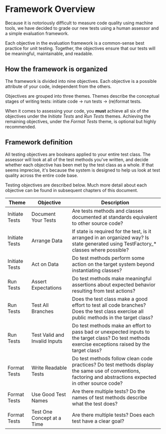 # Framework Overview

Because it is notoriously difficult to measure code quality using machine tools, we have decided to grade our new tests using a human assessor and a simple evaluation framework. 

Each objective in the evaluation framework is a common-sense best practice for unit testing. Together, the objectives ensure that our tests will be meaningful, maintainable, and readable. 


## How the framework is organized

The framework is divided into nine objectives. Each objective is a possible attribute of your code, independent from the others.

Objectives are grouped into three themes. Themes describe the conceptual stages of writing tests: initiate code -> run tests -> (re)format tests. 

When it comes to assessing your code, you **must** achieve all six of the objectives under the *Initiate Tests* and *Run Tests* themes. Achieving the remaining objectives, under the *Format Tests* theme, is optional but highly recommended.


## Framework definition

All testing objectives are booleans applied to your entire test class. The assessor will look at all of the test methods you've written, and decide whether each objective has been met by the test class as a whole. If that seems imprecise, it's because the system is designed to help us look at test quality across the entire code base.

Testing objectives are described below. Much more detail about each objective can be found in subsequent chapters of this document.

| Theme | Objective | Description |
|---|---|---|
|Initiate Tests | Document Your Tests | Are tests methods and classes documented at standards equivalent to other source code?|
|Initiate Tests | Arrange Data | If state is required for the test, is it arranged in an organized way? Is state generated using TestFactory_* classes where possible? |
| Initiate Tests | Act on Data | Do test methods perform some action on the target system beyond instantiating classes? |
| Run Tests | Assert Expectations | Do test methods make meaningful assertions about expected behavior resulting from test actions? |
| Run Tests | Test All Branches | Does the test class make a good effort to test all code branches? Does the test class exercise all public methods in the target class? |
| Run Tests | Test Valid and Invalid Inputs | Do test methods make an effort to pass bad or unexpected inputs to the target class? Do test methods exercise exceptions raised by the target class? |
| Format Tests | Write Readable Tests | Do test methods follow clean code practices? Do test methods display the same use of conventions, factoring and abstractions expected in other source code? |
| Format Tests| Use Good Test Names | Are there multiple tests? Do the names of test methods describe what the test does? |
| Format Tests | Test One Concept at a Time | Are there multiple tests? Does each test have a clear goal? |